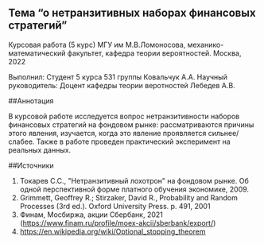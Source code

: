 ## Тема “о нетранзитивных наборах финансовых стратегий”

Курсовая работа (5 курс)
МГУ им М.В.Ломоносова, механико-математический факультет, кафедра теории вероятностей.
Москва, 2022

Выполнил: Cтудент 5 курса 531 группы Ковальчук А.А.
Научный руководитель: Доцент кафедры теории веротностей Лебедев А.В.

##Аннотация

В курсовой работе исследуется вопрос нетранзитивности наборов финансовых стратегий на фондовом рынке: рассматриваются причины этого явления, изучается, когда это явление проявляется сильнее/слабее. Также в работе проведен практический эксперимент на реальных данных.

##Источники

1. Токарев С.С., "Нетранзитивный лохотрон" на фондовом рынке. Об одной перспективной форме платного обучения экономике, 2009.
2. Grimmett, Geoffrey R.; Stirzaker, David R., Probability and Random Processes (3rd ed.). Oxford University Press. p. 491, 2001
3. Финам, Мосбиржа, акции Сбербанк, 2021 (https://www.finam.ru/profile/moex-akcii/sberbank/export/)
4. https://en.wikipedia.org/wiki/Optional_stopping_theorem
